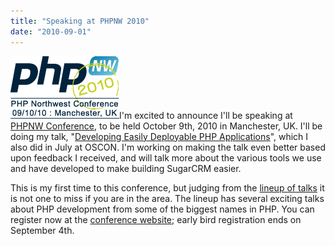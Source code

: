 ```yaml
---
title: "Speaking at PHPNW 2010"
date: "2010-09-01"
---
```


[![phpnw10 PHP Conference 09/10/2010](/images/small_details_174x100.png "phpnw10 PHP Conference 09/10/2010")](http://conference.phpnw.org.uk/phpnw10/)I'm excited to announce I'll be speaking at [PHPNW Conference](http://conference.phpnw.org.uk/phpnw10/), to be held October 9th, 2010 in Manchester, UK. I'll be doing my talk, "[Developing Easily Deployable PHP Applications](http://conference.phpnw.org.uk/phpnw10/developing-easily-deployable-php-applications)", which I also did in July at OSCON. I'm working on making the talk even better based upon feedback I received, and will talk more about the various tools we use and have developed to make building SugarCRM easier.

This is my first time to this conference, but judging from the [lineup of talks](http://conference.phpnw.org.uk/phpnw10/schedule/) it is not one to miss if you are in the area. The lineup has several exciting talks about PHP development from some of the biggest names in PHP. You can register now at the [conference website](http://conference.phpnw.org.uk/phpnw10/registration/); early bird registration ends on September 4th.
